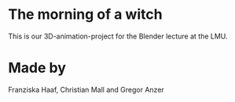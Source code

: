 # The morning of a witch
This is our 3D-animation-project for the Blender lecture at the LMU.

# Made by
Franziska Haaf, Christian Mall and Gregor Anzer
